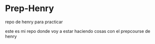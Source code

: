 # Prep-Henry
repo de henry para practicar

este es mi repo donde voy a estar haciendo cosas con el prepcourse de henry
